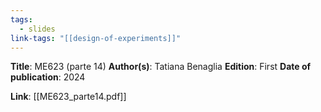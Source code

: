 ```yaml
---
tags:
  - slides
link-tags: "[[design-of-experiments]]"
---
```

**Title**: ME623 (parte 14)
**Author(s)**: Tatiana Benaglia
**Edition**: First
**Date of publication**: 2024

**Link**: [[ME623_parte14.pdf]]


